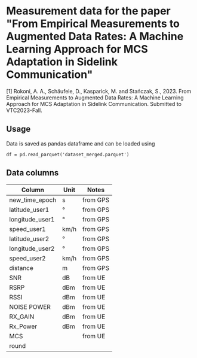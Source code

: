 # Measurement data for the paper "From Empirical Measurements to Augmented Data Rates: A Machine Learning Approach for MCS Adaptation in Sidelink Communication"

[1] Rokoni, A. A., Schäufele, D., Kasparick, M. and Stańczak, S., 2023. From Empirical Measurements to Augmented Data Rates: A Machine Learning Approach for MCS Adaptation in Sidelink Communication. Submitted to VTC2023-Fall.

## Usage

Data is saved as pandas dataframe and can be loaded using

```
df = pd.read_parquet('dataset_merged.parquet')
```

## Data columns

| Column | Unit | Notes |
| --- | --- | --- |
| new_time_epoch | s | from GPS |
| latitude_user1 | ° | from GPS |
| longitude_user1 | ° | from GPS |
| speed_user1 | km/h | from GPS |
| latitude_user2 | ° | from GPS |
| longitude_user2 | ° |from GPS |
| speed_user2 | km/h | from GPS |
| distance | m | from GPS |
| SNR | dB |from UE |
| RSRP | dBm |from UE |
| RSSI | dBm |from UE |
| NOISE POWER | dBm |from UE |
| RX_GAIN | dBm |from UE |
| Rx_Power | dBm |from UE |
| MCS |  |from UE |
| round |  | |




